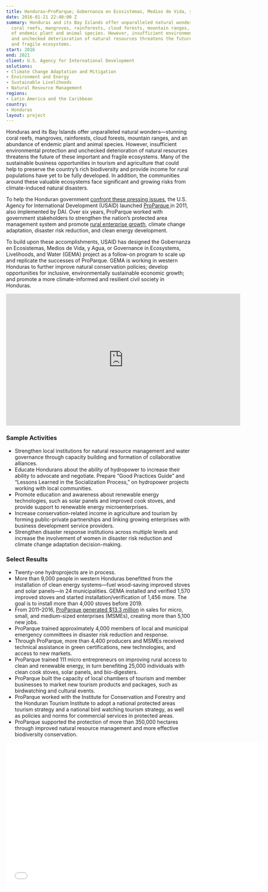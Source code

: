 ```yaml
---
title: Honduras—ProParque; Gobernanza en Ecosistemas, Medios de Vida, y Agua (GEMA)
date: 2016-01-21 22:40:00 Z
summary: Honduras and its Bay Islands offer unparalleled natural wonders—stunning
  coral reefs, mangroves, rainforests, cloud forests, mountain ranges, and an abundance
  of endemic plant and animal species. However, insufficient environmental protection
  and unchecked deterioration of natural resources threatens the future of these important
  and fragile ecosystems.
start: 2016
end: 2021
client: U.S. Agency for International Development
solutions:
- Climate Change Adaptation and Mitigation
- Environment and Energy
- Sustainable Livelihoods
- Natural Resource Management
regions:
- Latin America and the Caribbean
country:
- Honduras
layout: project
---
```


Honduras and its Bay Islands offer unparalleled natural wonders—stunning coral reefs, mangroves, rainforests, cloud forests, mountain ranges, and an abundance of endemic plant and animal species. However, insufficient environmental protection and unchecked deterioration of natural resources threatens the future of these important and fragile ecosystems. Many of the sustainable business opportunities in tourism and agriculture that could help to preserve the country’s rich biodiversity and provide income for rural populations have yet to be fully developed. In addition, the communities around these valuable ecosystems face significant and growing risks from climate-induced natural disasters.

To help the Honduran government [confront these pressing issues](http://dai-global-developments.com/articles/mitigating-instability-in-central-america/), the U.S. Agency for International Development (USAID) launched [ProParque ](http://en.usaid-proparque.org/)in 2011, also implemented by DAI. Over six years, ProParque worked with government stakeholders to strengthen the nation’s protected area management system and promote [rural enterprise growth](https://www.youtube.com/watch?v=Lwy0yHaAMRE&feature=youtu.be), climate change adaptation, disaster risk reduction, and clean energy development.

To build upon these accomplishments, USAID has designed the Gobernanza en Ecosistemas, Medios de Vida, y Agua, or Governance in Ecosystems, Livelihoods, and Water (GEMA) project as a follow-on program to scale up and replicate the successes of ProParque. GEMA is working in western Honduras to further improve natural conservation policies; develop opportunities for inclusive, environmentally sustainable economic growth; and promote a more climate-informed and resilient civil society in Honduras.

<iframe src="https://player.vimeo.com/video/296073378" width="640" height="360" frameborder="0" webkitallowfullscreen mozallowfullscreen allowfullscreen></iframe>

### Sample Activities

* Strengthen local institutions for natural resource management and water governance through capacity building and formation of collaborative alliances.
* Educate Hondurans about the ability of hydropower to increase their ability to advocate and negotiate. Prepare “Good Practices Guide” and “Lessons Learned in the Socialization Process,” on hydropower projects working with local communities.
* Promote education and awareness about renewable energy technologies, such as solar panels and improved cook stoves, and provide support to renewable energy microenterprises.
* Increase conservation-related income in agriculture and tourism by forming public-private partnerships and linking growing enterprises with business development service providers.
* Strengthen disaster response institutions across multiple levels and increase the involvement of women in disaster risk reduction and climate change adaptation decision-making.

### Select Results

* Twenty-one hydroprojects are in process.
* More than 9,000 people in western Honduras benefitted from the installation of clean energy systems—fuel wood-saving improved stoves and solar panels—in 24 municipalities. GEMA installed and verified 1,570 improved stoves and started installation/verification of 1,456 more. The goal is to install more than 4,000 stoves before 2019. 
* From 2011–2016, [ProParque generated $13.3 million](https://www.facebook.com/DAIGlobal/videos/10155131037990797/) in sales for micro, small, and medium-sized enterprises (MSMEs), creating more than 5,100 new jobs.
* ProParque trained approximately 4,000 members of local and municipal emergency committees in disaster risk reduction and response.
* Through ProParque, more than 4,400 producers and MSMEs received technical assistance in green certifications, new technologies, and access to new markets.
* ProParque trained 111 micro entrepreneurs on improving rural access to clean and renewable energy, in turn benefiting 25,000 individuals with clean cook stoves, solar panels, and bio-digesters.
* ProParque built the capacity of local chambers of tourism and member businesses to market new tourism products and packages, such as birdwatching and cultural events.
* ProParque worked with the Institute for Conservation and Forestry and the Honduran Tourism Institute to adopt a national protected areas tourism strategy and a national bird watching tourism strategy, as well as policies and norms for commercial services in protected areas.
* ProParque supported the protection of more than 350,000 hectares through improved natural resource management and more effective biodiversity conservation.

<iframe allowfullscreen="" frameborder="0" height="394" mozallowfullscreen="" src="//player.vimeo.com/video/104423902" webkitallowfullscreen="" width="703"></iframe>